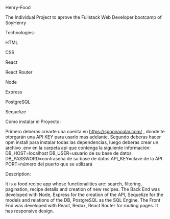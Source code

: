 Henry-Food

The Individual Project to aprove the Fullstack Web Developer bootcamp of SoyHenry


Technologies:

HTML

CSS

React

React Router

Node

Express

PostgreSQL

Sequelize


Como instalar el Proyecto:

Primero deberas crearte una cuenta en https://spoonacular.com/ , donde te otorgarán una API KEY para usarlo mas adelante.
Segundo deberas hacer npm install para instalar todas las dependencias, luego deberas crear un archivo .env en la carpeta api que contenga la siguiente información:
DB_HOST=localhost
DB_USER=usuario de su base de datos
DB_PASSWORD=contraseña de su base de datos
API_KEY=clave de la API
PORT=número del puerto que se utilizará


Description:

It is a food recipe app whose functionalities are: search, filtering, pagination, recipe details and creation of new recipes.
The Back End was developed with Node, Express for the creation of the API, Sequelize for the models and relations of the DB, PostgreSQL as the SQL Engine.
The Front End was developed with React, Redux, React Router for routing pages.
It has responsive design.
